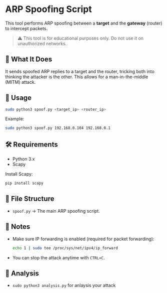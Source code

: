# ARP Spoofing Script

This tool performs ARP spoofing between a **target** and the **gateway** (router) to intercept packets.

> ⚠️ This tool is for educational purposes only. Do not use it on unauthorized networks.

## 🧠 What It Does

It sends spoofed ARP replies to a target and the router, tricking both into thinking the attacker is the other. This allows for a man-in-the-middle (MITM) attack.

## 🚀 Usage

```bash
sudo python3 spoof.py <target_ip> <router_ip>
```

Example:
```bash
sudo python3 spoof.py 192.168.0.104 192.168.0.1
```

## 🛠 Requirements

- Python 3.x
- Scapy

Install Scapy:
```bash
pip install scapy
```

## 📂 File Structure

- `spoof.py` → The main ARP spoofing script.

## 📌 Notes

- Make sure IP forwarding is enabled (required for packet forwarding):
  ```bash
  echo 1 | sudo tee /proc/sys/net/ipv4/ip_forward
  ```
- You can stop the attack anytime with `CTRL+C`.

## 🧠 Analysis

- `sudo python3 analysis.py` for anlaysis your attack
